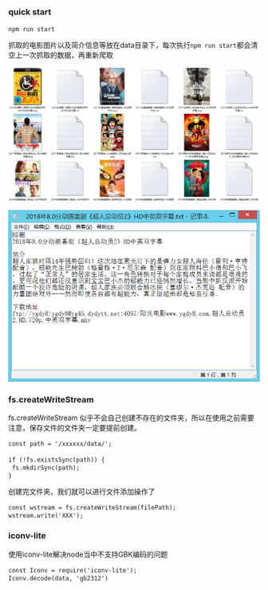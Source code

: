 ### quick start

```
npm run start
```
抓取的电影图片以及简介信息等放在data目录下，每次执行`npm run start`都会清空上一次抓取的数据，再重新爬取

![目录截图](./images/demo.png)

![详情文本截图](./images/text.png)
### fs.createWriteStream
fs.createWriteStream 似乎不会自己创建不存在的文件夹，所以在使用之前需要注意，保存文件的文件夹一定要提前创建。
```
const path = '/xxxxxx/data/';

if (!fs.existsSync(path)) {
 fs.mkdirSync(path);
}
```
创建完文件夹，我们就可以进行文件添加操作了
```
const wstream = fs.createWriteStream(filePath);
wstream.write('XXX');
```

### iconv-lite
使用iconv-lite解决node当中不支持GBK编码的问题
```
const Iconv = require('iconv-lite');
Iconv.decode(data, 'gb2312')
```